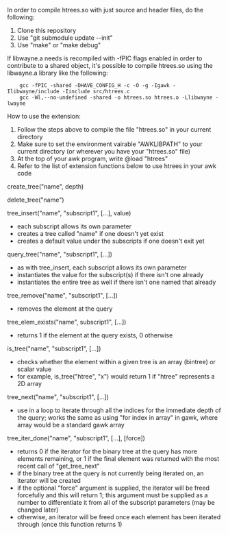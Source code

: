 In order to compile htrees.so with just source and header files, do the following:
1. Clone this repository
2. Use "git submodule update --init"
3. Use "make" or "make debug"

If libwayne.a needs is recompiled with -fPIC flags enabled in order to contribute to a shared object, it's possible to compile htrees.so using the libwayne.a library like the following:
```
    gcc -fPIC -shared -DHAVE_CONFIG_H -c -O -g -Igawk -Ilibwayne/include -Iinclude src/htrees.c
    gcc -Wl,--no-undefined -shared -o htrees.so htrees.o -Llibwayne -lwayne
```

How to use the extension:
1. Follow the steps above to compile the file "htrees.so" in your current directory
2. Make sure to set the environment vairable "AWKLIBPATH" to your current directory (or wherever you have your "htrees.so" file)
3. At the top of your awk program, write @load "htrees"
4. Refer to the list of extension functions below to use htrees in your awk code

create_tree("name", depth)

delete_tree("name")

tree_insert("name", "subscript1", [...], value)
- each subscript allows its own parameter
- creates a tree called "name" if one doesn't yet exist
- creates a default value under the subscripts if one doesn't exit yet

query_tree("name", "subscript1", [...])
- as with tree_insert, each subscript allows its own parameter
- instantiates the value for the subscript(s) if there isn't one already
- instantiates the entire tree as well if there isn't one named that already

tree_remove("name", "subscript1", [...])
- removes the element at the query

tree_elem_exists("name", subscript1", [...])
- returns 1 if the element at the query exists, 0 otherwise

is_tree("name", "subscript1", [...])
- checks whether the element within a given tree is an array (bintree) or scalar value
- for example, is_tree("htree", "x") would return 1 if "htree" represents a 2D array

tree_next("name", "subscript1", [...])
- use in a loop to iterate through all the indices for the immediate
depth of the query; works the same as using "for index in array"
in gawk, where array would be a standard gawk array

tree_iter_done("name", "subscript1", [...], [force])
- returns 0 if the iterator for the binary tree
at the query has more elements remaining, or 1 if the final element was returned with the
most recent call of "get_tree_next"
- if the binary tree at the query is not currently being iterated on, an iterator will be created
- if the optional "force" argument is supplied, the iterator will be freed
forcefully and this will return 1; this argument must be supplied as a number to differentiate
it from all of the subscript parameters (may be changed later)
- otherwise, an iterator will be freed once each element has been iterated through
(once this function returns 1)
